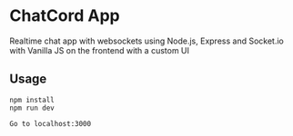 # ChatCord App

Realtime chat app with websockets using Node.js, Express and Socket.io with Vanilla JS on the frontend with a custom UI

## Usage
```
npm install
npm run dev

Go to localhost:3000
